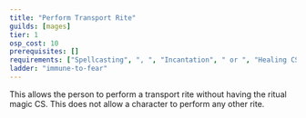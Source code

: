 ```yaml
---
title: "Perform Transport Rite"
guilds: [mages]
tier: 1
osp_cost: 10
prerequisites: []
requirements: ["Spellcasting", ", ", "Incantation", " or ", "Healing CS"]
ladder: "immune-to-fear"
---
```

This allows the person to perform a transport rite without having the ritual magic CS. This does not allow a character to perform any other rite.